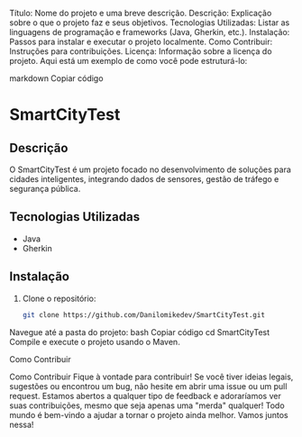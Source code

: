 Título: Nome do projeto e uma breve descrição.
Descrição: Explicação sobre o que o projeto faz e seus objetivos.
Tecnologias Utilizadas: Listar as linguagens de programação e frameworks (Java, Gherkin, etc.).
Instalação: Passos para instalar e executar o projeto localmente.
Como Contribuir: Instruções para contribuições.
Licença: Informação sobre a licença do projeto.
Aqui está um exemplo de como você pode estruturá-lo:

markdown
Copiar código
# SmartCityTest

## Descrição
O SmartCityTest é um projeto focado no desenvolvimento de soluções para cidades inteligentes, integrando dados de sensores, gestão de tráfego e segurança pública.

## Tecnologias Utilizadas
- Java
- Gherkin

## Instalação
1. Clone o repositório:
   ```bash
   git clone https://github.com/Danilomikedev/SmartCityTest.git
Navegue até a pasta do projeto:
bash
Copiar código
cd SmartCityTest
Compile e execute o projeto usando o Maven.



Como Contribuir

Como Contribuir
Fique à vontade para contribuir! Se você tiver ideias legais, sugestões ou encontrou um bug, não hesite em abrir uma issue ou um pull request. 
Estamos abertos a qualquer tipo de feedback e adoraríamos ver suas contribuições, mesmo que seja apenas uma "merda" qualquer! Todo mundo é bem-vindo a ajudar a tornar o projeto ainda melhor.
Vamos juntos nessa!
